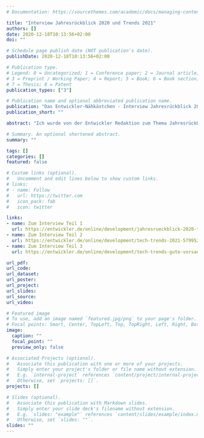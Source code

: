 ```yaml
---
# Documentation: https://sourcethemes.com/academic/docs/managing-content/

title: "Interview Jahresrückblick 2020 und Trends 2021"
authors: []
date: 2020-12-18T10:13:56+02:00
doi: ""

# Schedule page publish date (NOT publication's date).
publishDate: 2020-12-18T10:13:56+02:00

# Publication type.
# Legend: 0 = Uncategorized; 1 = Conference paper; 2 = Journal article;
# 3 = Preprint / Working Paper; 4 = Report; 5 = Book; 6 = Book section;
# 7 = Thesis; 8 = Patent
publication_types: ["3"]

# Publication name and optional abbreviated publication name.
publication: "Das Entwickler-Nähkästchen - Interview Jahresrückblick 2020 und Trends 2021"
publication_short: ""

abstract: "Ich wurde von der Entwickler Redaktion zum Thema Jahresrückblick 2020 und Trends 2021 interviewt."

# Summary. An optional shortened abstract.
summary: ""

tags: []
categories: []
featured: false

# Custom links (optional).
#   Uncomment and edit lines below to show custom links.
# links:
# - name: Follow
#   url: https://twitter.com
#   icon_pack: fab
#   icon: twitter

links:
- name: Zum Interview Teil 1
  url: https://entwickler.de/online/development/jahresrueckblick-2020-tech-trends-579952217.html
- name: Zum Interview Teil 2
  url: https://entwickler.de/online/development/tech-trends-2021-579952324.html
- name: Zum Interview Teil 3
  url: https://entwickler.de/online/development/tech-trends-gute-vorsaetze-2021-579952333.html

url_pdf:
url_code:
url_dataset:
url_poster:
url_project:
url_slides:
url_source:
url_video:

# Featured image
# To use, add an image named `featured.jpg/png` to your page's folder.
# Focal points: Smart, Center, TopLeft, Top, TopRight, Left, Right, BottomLeft, Bottom, BottomRight.
image:
  caption: ""
  focal_point: ""
  preview_only: false

# Associated Projects (optional).
#   Associate this publication with one or more of your projects.
#   Simply enter your project's folder or file name without extension.
#   E.g. `internal-project` references `content/project/internal-project/index.md`.
#   Otherwise, set `projects: []`.
projects: []

# Slides (optional).
#   Associate this publication with Markdown slides.
#   Simply enter your slide deck's filename without extension.
#   E.g. `slides: "example"` references `content/slides/example/index.md`.
#   Otherwise, set `slides: ""`.
slides: ""
---
```

